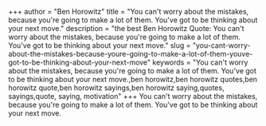 +++
author = "Ben Horowitz"
title = "You can't worry about the mistakes, because you're going to make a lot of them. You've got to be thinking about your next move."
description = "the best Ben Horowitz Quote: You can't worry about the mistakes, because you're going to make a lot of them. You've got to be thinking about your next move."
slug = "you-cant-worry-about-the-mistakes-because-youre-going-to-make-a-lot-of-them-youve-got-to-be-thinking-about-your-next-move"
keywords = "You can't worry about the mistakes, because you're going to make a lot of them. You've got to be thinking about your next move.,ben horowitz,ben horowitz quotes,ben horowitz quote,ben horowitz sayings,ben horowitz saying,quotes, sayings,quote, saying, motivation"
+++
You can't worry about the mistakes, because you're going to make a lot of them. You've got to be thinking about your next move.
